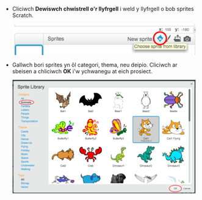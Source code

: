 + Cliciwch **Dewiswch chwistrell o'r llyfrgell** i weld y llyfrgell o bob sprites Scratch.
    
    ![screenshot](images/sprite-library.png)

+ Gallwch bori sprites yn ôl categori, thema, neu deipio. Cliciwch ar sbeisen a chliciwch **OK** i'w ychwanegu at eich prosiect.
    
    ![screenshot](images/sprite-choose.png)